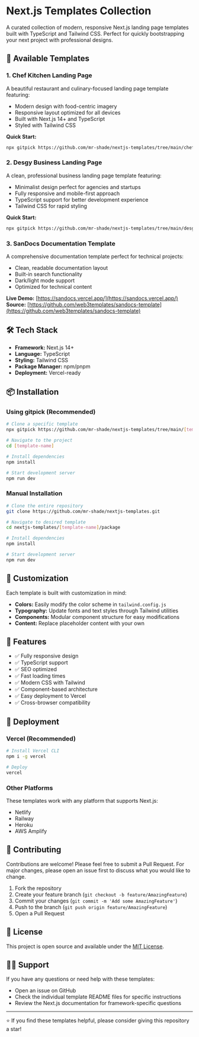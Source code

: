 # Next.js Templates Collection

A curated collection of modern, responsive Next.js landing page templates built with TypeScript and Tailwind CSS. Perfect for quickly bootstrapping your next project with professional designs.

## 🚀 Available Templates

### 1. Chef Kitchen Landing Page
A beautiful restaurant and culinary-focused landing page template featuring:
- Modern design with food-centric imagery
- Responsive layout optimized for all devices
- Built with Next.js 14+ and TypeScript
- Styled with Tailwind CSS

**Quick Start:**
```bash
npx gitpick https://github.com/mr-shade/nextjs-templates/tree/main/chef-kitchen-nextjs-landing-page-template
```

### 2. Desgy Business Landing Page
A clean, professional business landing page template featuring:
- Minimalist design perfect for agencies and startups
- Fully responsive and mobile-first approach
- TypeScript support for better development experience
- Tailwind CSS for rapid styling

**Quick Start:**
```bash
npx gitpick https://github.com/mr-shade/nextjs-templates/tree/main/desgy-nextjs-tailwind-landing-page-template-free
```

### 3. SanDocs Documentation Template
A comprehensive documentation template perfect for technical projects:
- Clean, readable documentation layout
- Built-in search functionality
- Dark/light mode support
- Optimized for technical content

**Live Demo:** [https://sandocs.vercel.app/](https://sandocs.vercel.app/)  
**Source:** [https://github.com/web3templates/sandocs-template](https://github.com/web3templates/sandocs-template)

## 🛠️ Tech Stack

- **Framework:** Next.js 14+
- **Language:** TypeScript
- **Styling:** Tailwind CSS
- **Package Manager:** npm/pnpm
- **Deployment:** Vercel-ready

## 📦 Installation

### Using gitpick (Recommended)
```bash
# Clone a specific template
npx gitpick https://github.com/mr-shade/nextjs-templates/tree/main/[template-name]

# Navigate to the project
cd [template-name]

# Install dependencies
npm install

# Start development server
npm run dev
```

### Manual Installation
```bash
# Clone the entire repository
git clone https://github.com/mr-shade/nextjs-templates.git

# Navigate to desired template
cd nextjs-templates/[template-name]/package

# Install dependencies
npm install

# Start development server
npm run dev
```

## 🎨 Customization

Each template is built with customization in mind:

- **Colors:** Easily modify the color scheme in `tailwind.config.js`
- **Typography:** Update fonts and text styles through Tailwind utilities
- **Components:** Modular component structure for easy modifications
- **Content:** Replace placeholder content with your own

## 📱 Features

- ✅ Fully responsive design
- ✅ TypeScript support
- ✅ SEO optimized
- ✅ Fast loading times
- ✅ Modern CSS with Tailwind
- ✅ Component-based architecture
- ✅ Easy deployment to Vercel
- ✅ Cross-browser compatibility

## 🚀 Deployment

### Vercel (Recommended)
```bash
# Install Vercel CLI
npm i -g vercel

# Deploy
vercel
```

### Other Platforms
These templates work with any platform that supports Next.js:
- Netlify
- Railway
- Heroku
- AWS Amplify

## 🤝 Contributing

Contributions are welcome! Please feel free to submit a Pull Request. For major changes, please open an issue first to discuss what you would like to change.

1. Fork the repository
2. Create your feature branch (`git checkout -b feature/AmazingFeature`)
3. Commit your changes (`git commit -m 'Add some AmazingFeature'`)
4. Push to the branch (`git push origin feature/AmazingFeature`)
5. Open a Pull Request

## 📄 License

This project is open source and available under the [MIT License](LICENSE).

## 🙋‍♂️ Support

If you have any questions or need help with these templates:

- Open an issue on GitHub
- Check the individual template README files for specific instructions
- Review the Next.js documentation for framework-specific questions

---

⭐ If you find these templates helpful, please consider giving this repository a star!
